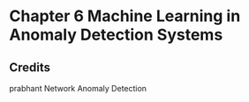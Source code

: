 # Chapter 6 Machine Learning in Anomaly Detection Systems 

## Credits

prabhant 
Network Anomaly Detection
